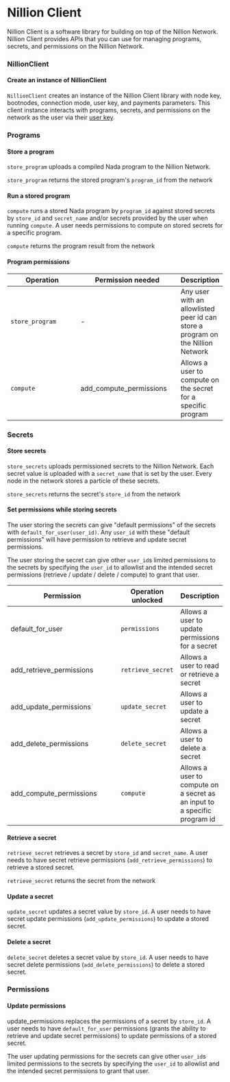 # Nillion Client

Nillion Client is a software library for building on top of the Nillion
Network. Nillion Client provides APIs that you can use for managing programs,
secrets, and permissions on the Nillion Network.

### NillionClient

#### Create an instance of NillionClient

`NillionClient` creates an instance of the Nillion Client library with node key, bootnodes, connection mode, user key, and payments parameters. This client instance interacts with programs, secrets, and permissions on the network as the user via their [user key](concepts.md#user-key).

### Programs

#### **Store a program**

`store_program` uploads a compiled Nada program to the Nillion Network.&#x20;

`store_program` returns the stored program's `program_id` from the network

#### **Run a stored program**

`compute` runs a stored Nada program by `program_id` against stored secrets by `store_id` and `secret_name` and/or secrets provided by the user when running `compute`. A user needs permissions to compute on stored secrets for a specific program.

`compute` returns the program result from the network

#### Program permissions

<table><thead><tr><th width="190">Operation</th><th width="235">Permission needed</th><th>Description</th></tr></thead><tbody><tr><td><code>store_program</code></td><td>-</td><td>Any user with an allowlisted peer id can store a program on the Nillion Network</td></tr><tr><td><code>compute</code></td><td>add_compute_permissions</td><td>Allows a user to compute on the secret for a specific program</td></tr></tbody></table>

### Secrets

#### **Store secrets**

`store_secrets` uploads permissioned secrets to the Nillion Network. Each secret value is uploaded with a `secret_name` that is set by the user. Every node in the network stores a particle of these secrets.

`store_secrets` returns the secret's `store_id` from the network

#### Set permissions while storing secrets

The user storing the secrets can give "default permissions" of the secrets with `default_for_user(user_id)`. Any `user_id` with these "default permissions" will have permission to retrieve and update secret permissions.

The user storing the secret can give other `user_id`s limited permissions to the secrets by specifying the `user_id` to allowlist and the intended secret permissions (retrieve / update / delete / compute) to grant that user.

<table><thead><tr><th width="242">Permission</th><th>Operation unlocked</th><th>Description</th></tr></thead><tbody><tr><td>default_for_user</td><td><code>permissions</code></td><td>Allows a user to update permissions for a secret</td></tr><tr><td>add_retrieve_permissions</td><td><code>retrieve_secret</code></td><td>Allows a user to read or retrieve a secret</td></tr><tr><td>add_update_permissions</td><td><code>update_secret</code></td><td>Allows a user to update a secret</td></tr><tr><td>add_delete_permissions</td><td><code>delete_secret</code></td><td>Allows a user to delete a secret</td></tr><tr><td>add_compute_permissions</td><td><code>compute</code></td><td>Allows a user to compute on a secret as an input to a specific program id</td></tr></tbody></table>

#### **Retrieve a secret**

`retrieve_secret` retrieves a secret by `store_id` and `secret_name`. A user needs to have secret retrieve permissions (`add_retrieve_permissions`) to retrieve a stored secret.

`retrieve_secret` returns the secret from the network

#### Update a secret

`update_secret` updates a secret value by `store_id`. A user needs to have secret update permissions (`add_update_permissions`) to update a stored secret.

#### Delete a secret

`delete_secret` deletes a secret value by `store_id`. A user needs to have secret delete permissions (`add_delete_permissions`) to delete a stored secret.

### Permissions

#### Update permissions

update_permissions replaces the permissions of a secret by `store_id`. A user needs to have `default_for_user` permissions (grants the ability to retrieve and update secret permissions) to update permissions of a stored secret.&#x20;

The user updating permissions for the secrets can give other `user_id`s limited permissions to the secrets by specifying the `user_id` to allowlist and the intended secret permissions to grant that user.
